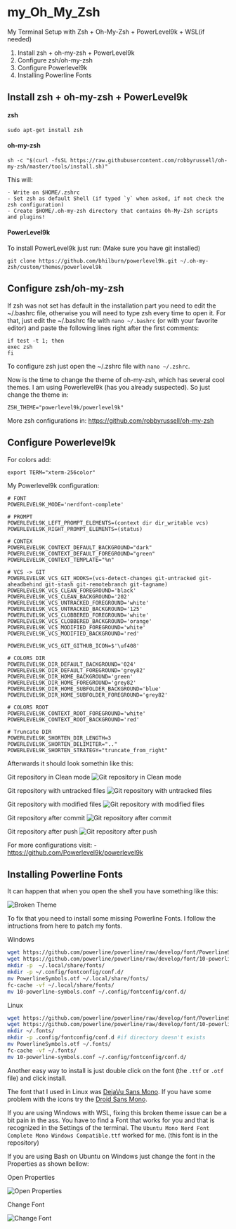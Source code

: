 # my_Oh_My_Zsh
My Terminal Setup with Zsh + Oh-My-Zsh + PowerLevel9k + WSL(if needed)

1. Install zsh + oh-my-zsh + PowerLevel9k
3. Configure zsh/oh-my-zsh 
5. Configure Powerlevel9k
5. Installing Powerline Fonts

## Install zsh + oh-my-zsh + PowerLevel9k

#### zsh
```
sudo apt-get install zsh
```
#### oh-my-zsh
```
sh -c "$(curl -fsSL https://raw.githubusercontent.com/robbyrussell/oh-my-zsh/master/tools/install.sh)"
```
This will:

    - Write on $HOME/.zshrc
    - Set zsh as default Shell (if typed `y` when asked, if not check the zsh configuration)
    - Create $HOME/.oh-my-zsh directory that contains Oh-My-Zsh scripts and plugins!


#### PowerLevel9k

To install PowerLevel9k just run:
(Make sure you have git installed)
```
git clone https://github.com/bhilburn/powerlevel9k.git ~/.oh-my-zsh/custom/themes/powerlevel9k
```

## Configure zsh/oh-my-zsh

If zsh was not set has default in the installation part you need to edit the ~/.bashrc file, otherwise you will need to type zsh every time to open it.
For that, just edit the ~/.bashrc file with `nano ~/.bashrc` (or with your favorite editor) and paste the following lines right after the first comments:
```
if test -t 1; then
exec zsh
fi
```
To configure zsh just open the ~/.zshrc file with `nano ~/.zshrc`.

Now is the time to change the theme of oh-my-zsh, which has several cool themes. I am using Powerlevel9k (has you already suspected). So just change the theme in:
```
ZSH_THEME="powerlevel9k/powerlevel9k"
```
More zsh configurations in:
https://github.com/robbyrussell/oh-my-zsh

## Configure Powerlevel9k

For colors add:
```
export TERM="xterm-256color"
```

My Powerlevel9k configuration:
```
# FONT
POWERLEVEL9K_MODE='nerdfont-complete'

# PROMPT
POWERLEVEL9K_LEFT_PROMPT_ELEMENTS=(context dir dir_writable vcs)
POWERLEVEL9K_RIGHT_PROMPT_ELEMENTS=(status)  

# CONTEX
POWERLEVEL9K_CONTEXT_DEFAULT_BACKGROUND="dark"
POWERLEVEL9K_CONTEXT_DEFAULT_FOREGROUND="green"
POWERLEVEL9K_CONTEXT_TEMPLATE="%n"

# VCS -> GIT
POWERLEVEL9K_VCS_GIT_HOOKS=(vcs-detect-changes git-untracked git-aheadbehind git-stash git-remotebranch git-tagname)
POWERLEVEL9K_VCS_CLEAN_FOREGROUND='black'
POWERLEVEL9K_VCS_CLEAN_BACKGROUND='202' 
POWERLEVEL9K_VCS_UNTRACKED_FOREGROUND='white'
POWERLEVEL9K_VCS_UNTRACKED_BACKGROUND='125'
POWERLEVEL9K_VCS_CLOBBERED_FOREGROUND='white'
POWERLEVEL9K_VCS_CLOBBERED_BACKGROUND='orange'
POWERLEVEL9K_VCS_MODIFIED_FOREGROUND='white'
POWERLEVEL9K_VCS_MODIFIED_BACKGROUND='red'

POWERLEVEL9K_VCS_GIT_GITHUB_ICON=$'\uf408'

# COLORS DIR
POWERLEVEL9K_DIR_DEFAULT_BACKGROUND='024'
POWERLEVEL9K_DIR_DEFAULT_FOREGROUND='grey82'
POWERLEVEL9K_DIR_HOME_BACKGROUND='green'
POWERLEVEL9K_DIR_HOME_FOREGROUND='grey82'
POWERLEVEL9K_DIR_HOME_SUBFOLDER_BACKGROUND='blue'
POWERLEVEL9K_DIR_HOME_SUBFOLDER_FOREGROUND='grey82'

# COLORS ROOT
POWERLEVEL9K_CONTEXT_ROOT_FOREGROUND='white'
POWERLEVEL9K_CONTEXT_ROOT_BACKGROUND='red'

# Truncate DIR
POWERLEVEL9K_SHORTEN_DIR_LENGTH=3
POWERLEVEL9K_SHORTEN_DELIMITER=".."
POWERLEVEL9K_SHORTEN_STRATEGY="truncate_from_right"
```

Afterwards it should look somethin like this:

Git repository in Clean mode
![Git repository in Clean mode](images/git1_Clean.png)

Git repository with untracked files
![Git repository with untracked files](images/git2_Untracked.png)

Git repository with modified files
![Git repository with modified files](images/git3_Modified.png)

Git repository after commit
![Git repository after commit](images/git4_Back_to_Clean.png)

Git repository after push
![Git repository after push](images/git5_AfterPush.png)

For more configurations visit:
    - https://github.com/Powerlevel9k/powerlevel9k


## Installing Powerline Fonts
It can happen that when you open the shell you have something like this:

![Broken Theme](images/brokenTheme.png)

To fix that you need to install some missing Powerline Fonts. I follow the intructions from here to patch my fonts. 

Windows

``` bash
wget https://github.com/powerline/powerline/raw/develop/font/PowerlineSymbols.otf
wget https://github.com/powerline/powerline/raw/develop/font/10-powerline-symbols.conf
mkdir -p  ~/.local/share/fonts/
mkdir -p ~/.config/fontconfig/conf.d/
mv PowerlineSymbols.otf ~/.local/share/fonts/
fc-cache -vf ~/.local/share/fonts/
mv 10-powerline-symbols.conf ~/.config/fontconfig/conf.d/
```
Linux

``` bash
wget https://github.com/powerline/powerline/raw/develop/font/PowerlineSymbols.otf
wget https://github.com/powerline/powerline/raw/develop/font/10-powerline-symbols.conf
mkdir ~/.fonts/
mkdir -p .config/fontconfig/conf.d #if directory doesn't exists
mv PowerlineSymbols.otf ~/.fonts/
fc-cache -vf ~/.fonts/
mv 10-powerline-symbols.conf ~/.config/fontconfig/conf.d/

```

Another easy way to install is just double click on the font (the `.ttf` or `.otf` file) and click install.

The font that I used in Linux was [DejaVu Sans Mono](https://github.com/powerline/fonts/tree/master/DejaVuSansMono).
If you have some problem with the icons try the [Droid Sans Mono](https://github.com/ryanoasis/nerd-fonts/tree/master/patched-fonts/DroidSansMono).


If you are using Windows with WSL, fixing this broken theme issue can be a bit pain in the ass. You have to find a Font that works for you and that is recognized in the Settings of the terminal. The `Ubuntu Mono Nerd Font Complete Mono Windows Compatible.ttf` worked for me. (this font is in the repository)

If you are using Bash on Ubuntu on Windows just change the font in the Properties as shown bellow:

Open Properties

![Open Properties](images/changeFont1.png)

Change Font

![Change Font](images/changeFont2.png)

